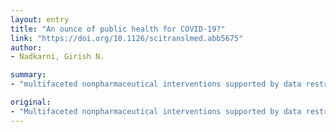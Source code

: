 ```yaml
---
layout: entry
title: "An ounce of public health for COVID-19?"
link: "https://doi.org/10.1126/scitranslmed.abb5675"
author:
- Nadkarni, Girish N.

summary:
- "multifaceted nonpharmaceutical interventions supported by data restricted spread of COVID-19 in China. Multifaceted interventions supported with data-restricted spread. CoVID19 in China was distributed in China by data.. In China, China has a large population. in China, compared to China's.. a number of multifaceted interventions backed by data-free spread of CVID."

original:
- "Multifaceted nonpharmaceutical interventions supported by data restricted spread of COVID-19 in China."
---
```


